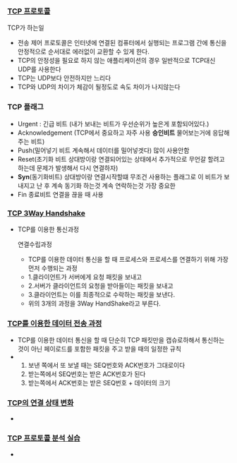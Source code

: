 ### [TCP 프로토콜](https://youtu.be/cOK_f9_k_O0?list=PL0d8NnikouEWcF1jJueLdjRIC4HsUlULi)

TCP가 하는일

- 전송 제어 프로토콜은 인터넷에 연결된 컴퓨터에서 실행되는 프로그램 간에 통신을 안정적으로 순서대로 에러없이 교환할 수 있게 한다.
- TCP의 안정성을 필요로 하지 않는 애플리케이션의 경우 일반적으로 TCP대신 UDP를 사용한다
- TCP는 UDP보다 안전하지만 느리다 
- TCP와 UDP의 차이가 체감이 될정도로 속도 차이가 나지않는다



### TCP 플래그

- Urgent : 긴급 비트 (내가 보내는 비트가 우선순위가 높은게 포함되어있다.)
- Acknowledgement (TCP에서 중요하고 자주 사용 **승인비트** 물어보는거에 응답해주는 비트)
- Push(밀어넣기 비트 계속해서 데이터를 밀어넣겟다) 많이 사용안함
- Reset(초기화 비트 상대방이랑 연결되어있는 상태에서 추가적으로 무언갈 할려고하는데 문제가 발생해서 다시 연결하자)
- **Syn**(동기화비트) 상대방이랑 연결시작할떄 무조건 사용하는 플래그로 이 비트가 보내지고 난 후 계속 동기화 하는것 계속 연락하는것 가장 중요한
- Fin 종료비트 연결을 끊을 때 사용

### [TCP 3Way Handshake](https://youtu.be/Ah4-MWISel8?list=PL0d8NnikouEWcF1jJueLdjRIC4HsUlULi)

- TCP를 이용한 통신과정 

  연결수립과정

  * TCP를 이용한 데이터 통신을 할 때 프로세스와 프로세스를 연결하기 위해 가장 먼저 수행되는 과정
  * 1.클라이언트가 서버에게 요청 패킷을 보내고
  * 2.서버가 클라이언트의 요청을 받아들이는 패킷을 보내고
  * 3.클라이언트는 이를 최종적으로 수락하는 패킷을 보낸다.
  * 위의 3개의 과정을 3Way HandShake라고 부른다.

  

### [TCP를 이용한 데이터 전송 과정](https://youtu.be/0vBR666GZ5o?list=PL0d8NnikouEWcF1jJueLdjRIC4HsUlULi)

- TCP를 이용한 데이터 통신을 할 때 단순히 TCP 패킷만을 캡슈로하해서 통신하는 것이 아닌 페이로드를 포함한 패킷을 주고 받을 때의 일정한 규칙
- 1. 보낸 쪽에서 또 보낼 때는 SEQ번호와 ACK번호가 그대로이다
  2. 받는쪽에서 SEQ번호는 받은 ACK번호가 된다
  3. 받는쪽에서 ACK번호는 받은 SEQ번호 + 데이터의 크기

### [TCP의 연결 상태 변화](https://youtu.be/yY0uQf0BTH8?list=PL0d8NnikouEWcF1jJueLdjRIC4HsUlULi)

- 

### [TCP 프로토콜 분석 실습](https://youtu.be/WseqBDo-j3Y?list=PL0d8NnikouEWcF1jJueLdjRIC4HsUlULi)

-